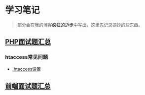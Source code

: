 # 学习笔记

> 部分会在我的博客[疯狂的迈步](http://junhey.com)中写出，这里先记录摘抄的些东西。

## [PHP面试题汇总](https://github.com/junhey/studyNotes/blob/master/PHP)

### htaccess常见问题

- [.htaccess设置](https://github.com/junhey/studyNotes/blob/master/PHP/htaccess.md)


## [前端面试题汇总](https://github.com/junhey/studyNotes/Front-end)